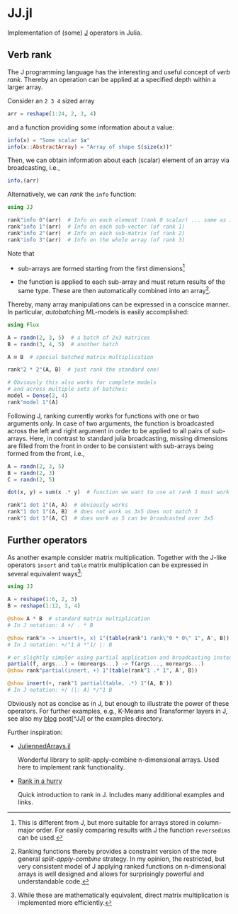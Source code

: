 # JJ.jl

Implementation of (some) [J](https://www.jsoftware.com) operators in Julia.

## Verb rank

The J programming language has the interesting and useful concept of
*verb rank*. Thereby an operation can be applied at a specified depth
within a larger array.

Consider an `2 3 4` sized array 

```julia
arr = reshape(1:24, 2, 3, 4)
```

and a function providing some information about a value:
```julia
info(x) = "Some scalar $x"
info(x::AbstractArray) = "Array of shape $(size(x))"
```

Then, we can obtain information about each (scalar) element of an
array via broadcasting, i.e.,

```julia
info.(arr)
```

Alternatively, we can *rank* the `info` function:

```julia
using JJ

rank"info 0"(arr)  # Info on each element (rank 0 scalar) ... same as info.(arr)
rank"info 1"(arr)  # Info on each sub-vector (of rank 1)
rank"info 2"(arr)  # Info on each sub-matrix (of rank 2)
rank"info 3"(arr)  # Info on the whole array (of rank 3)
```

Note that

* sub-arrays are formed starting from the first dimensions[^noJ]

[^noJ]: This is different from J, but more suitable for arrays stored
    in column-major order. For easily comparing results with J the
    function `reversedims` can be used.

* the function is applied to each sub-array and must return results of
  the same type. These are then automatically combined into an array[^SAC].

[^SAC]: Ranking functions thereby provides a constraint version of the
    more general *split-apply-combine* strategy. In my opinion, the
    restricted, but very consistent model of J applying ranked
    functions on n-dimensional arrays is well designed and allows for
    surprisingly powerful and understandable code.

Thereby, many array manipulations can be expressed in a conscice
manner. In particular, *autobatching* ML-models is easily
accomplished:

```julia
using Flux

A = randn(2, 3, 5)  # a batch of 2x3 matrices
B = randn(3, 4, 5)  # another batch

A ⊠ B  # special batched matrix multiplication

rank"2 * 2"(A, B)  # just rank the standard one!

# Obviously this also works for complete models
# and across multiple sets of batches:
model = Dense(2, 4)
rank"model 1"(A)
```

Following J, ranking currently works for functions with one or two
arguments only. In case of two arguments, the function is broadcasted
across the left and right argument in order to be applied to all pairs
of sub-arrays. Here, in contrast to standard julia broadcasting,
missing dimensions are filled from the front in order to be consistent
with sub-arrays being formed from the front, i.e.,

```julia
A = randn(2, 3, 5)
B = randn(2, 3)
C = randn(2, 5)

dot(x, y) = sum(x .* y)  # function we want to use at rank 1 must work on vectors

rank"1 dot 1"(A, A)  # obviously works
rank"1 dot 1"(A, B)  # does not work as 3x5 does not match 3
rank"1 dot 1"(A, C)  # does work as 5 can be broadcasted over 3x5
```

## Further operators

As another example consider matrix multiplication.  Together with the
J-like operators `insert` and `table` matrix multiplication can be
expressed in several equivalent ways[^matmul]:

[^matmul]: While these are mathematically equivalent, direct matrix
    multiplication is implemented more efficiently.

```julia
using JJ

A = reshape(1:6, 2, 3)
B = reshape(1:12, 3, 4)

@show A * B  # standard matrix multiplication
# In J notation: A +/ . * B

@show rank"x -> insert(+, x) 1"(table(rank"1 rank\"0 * 0\" 1", A', B))
# In J notation: +/"1 A *"1/ |: B

# or slightly simpler using partial application and broadcasting instead of rank 0 function
partial(f, args...) = (moreargs...) -> f(args..., moreargs...)
@show rank"partial(insert, +) 1"(table(rank"1 .* 1", A', B))

@show insert(+, rank"1 partial(table, .*) 1"(A, B'))
# In J notation: +/ (|: A) */"1 B
```

Obviously not as concise as in J, but enough to illustrate the power
of these operators. For further examples, e.g., K-Means and
Transformer layers in J, see also my
[blog](https://bertschi.github.io/thinkapl.html) post[^JJ] or the
examples directory.

Further inspiration:

* [JuliennedArrays.jl](https://github.com/bramtayl/JuliennedArrays.jl)

  Wonderful library to split-apply-combine n-dimensional arrays. Used
  here to implement rank functionality.
  
* [Rank in a hurry](https://code.jsoftware.com/wiki/Vocabulary/EZRank)

  Quick introduction to rank in J. Includes many additional examples
  and links.
